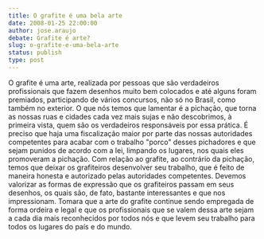 ```yaml
---
title: O grafite é uma bela arte
date: 2008-01-25 22:00:00
author: jose.araujo
debate: Grafite é arte?
slug: o-grafite-e-uma-bela-arte
status: publish 
type: post
---
```


O grafite é uma arte, realizada por pessoas que são verdadeiros profissionais que fazem desenhos muito bem colocados e até alguns foram premiados, participando de vários concursos, não só no Brasil, como também no exterior. O que nós temos que lamentar é a pichação, que torna as nossas ruas e cidades cada vez mais sujas e não descobrimos, à primeira vista, quem são os verdadeiros responsáveis por essa prática. É preciso que haja uma fiscalização maior por parte das nossas autoridades competentes para acabar com o trabalho "porco" desses pichadores e que sejam punidos de acordo com a lei, limpando os lugares, nos quais eles promoveram a pichação. Com relação ao grafite, ao contrário da pichação, temos que deixar os grafiteiros desenvolver seu trabalho, que é feito de maneira honesta e autorizado pelas autoridades competentes. Devemos valorizar as formas de expressão que os grafiteiros passam em seus desenhos, os quais são, de fato, bastante interessantes e que nos impressionam. Tomara que a arte do grafite continue sendo empregada de forma ordeira e legal e que os profissionais que se valem dessa arte sejam a cada dia mais reconhecidos por todos nós e que levem seu trabalho para todos os lugares do país e do mundo.
